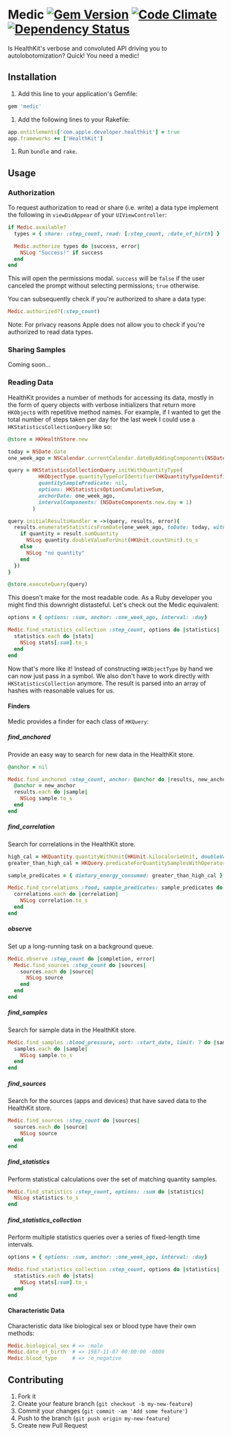 # Medic [![Gem Version](https://badge.fury.io/rb/medic.svg)](http://badge.fury.io/rb/medic) [![Code Climate](https://codeclimate.com/github/ryanlntn/medic/badges/gpa.svg)](https://codeclimate.com/github/ryanlntn/medic) [![Dependency Status](https://gemnasium.com/ryanlntn/medic.svg)](https://gemnasium.com/ryanlntn/medic)

Is HealthKit's verbose and convoluted API driving you to autolobotomization? Quick! You need a medic!

## Installation

1. Add this line to your application's Gemfile:

  ```ruby
  gem 'medic'
  ```

1. Add the following lines to your Rakefile:

  ```ruby
  app.entitlements['com.apple.developer.healthkit'] = true
  app.frameworks += ['HealthKit']
  ```

1. Run `bundle` and `rake`.

## Usage

### Authorization

To request authorization to read or share (i.e. write) a data type implement the following in `viewDidAppear` of your `UIViewController`:

```ruby
if Medic.available?
  types = { share: :step_count, read: [:step_count, :date_of_birth] }

  Medic.authorize types do |success, error|
    NSLog "Success!" if success
  end
end
```

This will open the permissions modal. `success` will be `false` if the user canceled the prompt without selecting permissions; `true` otherwise.

You can subsequently check if you're authorized to share a data type:

```ruby
Medic.authorized?(:step_count)
```

Note: For privacy reasons Apple does not allow you to check if you're authorized to read data types.

### Sharing Samples

Coming soon...

### Reading Data

HealthKit provides a number of methods for accessing its data, mostly in the form of query objects with verbose initializers that return more `HKObject`s with repetitive method names. For example, if I wanted to get the total number of steps taken per day for the last week I could use a `HKStatisticsCollectionQuery` like so:

```ruby
@store = HKHealthStore.new

today = NSDate.date
one_week_ago = NSCalendar.currentCalendar.dateByAddingComponents(NSDateComponents.new.setDay(-7), toDate: today, options: 0)

query = HKStatisticsCollectionQuery.initWithQuantityType(
          HKObjectType.quantityTypeForIdentifier(HKQuantityTypeIdentifierStepCount),
          quantitySamplePredicate: nil,
          options: HKStatisticsOptionCumulativeSum,
          anchorDate: one_week_ago,
          intervalComponents: (NSDateComponents.new.day = 1)
        )

query.initialResultsHandler = ->(query, results, error){
  results.enumerateStatisticsFromDate(one_week_ago, toDate: today, withBlock: ->(result, stop){
    if quantity = result.sumQuantity
      NSLog quantity.doubleValueForUnit(HKUnit.countUnit).to_s
    else
      NSLog "no quantity"
    end
  })
}

@store.executeQuery(query)
```

This doesn't make for the most readable code. As a Ruby developer you might find this downright distasteful. Let's check out the Medic equivalent:

```ruby
options = { options: :sum, anchor: :one_week_ago, interval: :day}

Medic.find_statistics_collection :step_count, options do |statistics|
  statistics.each do |stats|
    NSLog stats[:sum].to_s
  end
end
```

Now that's more like it! Instead of constructing `HKObjectType` by hand we can now just pass in a symbol. We also don't have to work directly with `HKStatisticsCollection` anymore. The result is parsed into an array of hashes with reasonable values for us.

#### Finders

Medic provides a finder for each class of `HKQuery`:

##### find_anchored

Provide an easy way to search for new data in the HealthKit store.

```ruby
@anchor = nil

Medic.find_anchored :step_count, anchor: @anchor do |results, new_anchor|
  @anchor = new_anchor
  results.each do |sample|
    NSLog sample.to_s
  end
end
```

##### find_correlation

Search for correlations in the HealthKit store.

```ruby
high_cal = HKQuantity.quantityWithUnit(HKUnit.kilocalorieUnit, doubleValue: 800.0)
greater_than_high_cal = HKQuery.predicateForQuantitySamplesWithOperatorType(NSGreaterThanOrEqualToPredicateOperatorType, quantity: high_cal)

sample_predicates = { dietary_energy_consumed: greater_than_high_cal }

Medic.find_correlations :food, sample_predicates: sample_predicates do |correlations|
  correlations.each do |correlation|
    NSLog correlation.to_s
  end
end
```

##### observe

Set up a long-running task on a background queue.

```ruby
Medic.observe :step_count do |completion, error|
  Medic.find_sources :step_count do |sources|
    sources.each do |source|
      NSLog source
    end
  end
end
```

##### find_samples

Search for sample data in the HealthKit store.

```ruby
Medic.find_samples :blood_pressure, sort: :start_date, limit: 7 do |samples|
  samples.each do |sample|
    NSLog sample.to_s
  end
end
```

##### find_sources

Search for the sources (apps and devices) that have saved data to the HealthKit store.

```ruby
Medic.find_sources :step_count do |sources|
  sources.each do |source|
    NSLog source
  end
end
```

##### find_statistics

Perform statistical calculations over the set of matching quantity samples.

```ruby
Medic.find_statistics :step_count, options: :sum do |statistics|
  NSLog statistics.to_s
end
```

##### find_statistics_collection

Perform multiple statistics queries over a series of fixed-length time intervals.

```ruby
options = { options: :sum, anchor: :one_week_ago, interval: :day}

Medic.find_statistics_collection :step_count, options do |statistics|
  statistics.each do |stats|
    NSLog stats[:sum].to_s
  end
end
```

#### Characteristic Data

Characteristic data like biological sex or blood type have their own methods:

```ruby
Medic.biological_sex # => :male
Medic.date_of_birth  # => 1987-11-07 00:00:00 -0800
Medic.blood_type     # => :o_negative
```

## Contributing

1. Fork it
2. Create your feature branch (`git checkout -b my-new-feature`)
3. Commit your changes (`git commit -am 'Add some feature'`)
4. Push to the branch (`git push origin my-new-feature`)
5. Create new Pull Request
